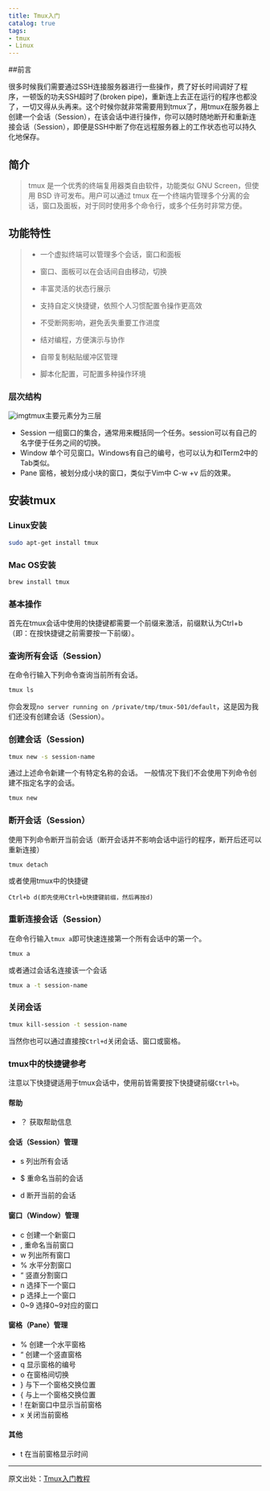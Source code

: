 ```yaml
---
title: Tmux入门
catalog: true
tags:
- tmux
- Linux
---
```


##前言

很多时候我们需要通过SSH连接服务器进行一些操作，费了好长时间调好了程序，一顿饭的功夫SSH超时了(broken pipe)，重新连上去正在运行的程序也都没了，一切又得从头再来。这个时候你就非常需要用到tmux了，用tmux在服务器上创建一个会话（Session），在该会话中进行操作，你可以随时随地断开和重新连接会话（Session），即便是SSH中断了你在远程服务器上的工作状态也可以持久化地保存。

## 简介

>tmux 是一个优秀的终端复用器类自由软件，功能类似 GNU Screen，但使用 BSD 许可发布。用户可以通过 tmux 在一个终端内管理多个分离的会话，窗口及面板，对于同时使用多个命令行，或多个任务时非常方便。

## 功能特性

>- 一个虚拟终端可以管理多个会话，窗口和面板
>
>- 窗口、面板可以在会话间自由移动，切换
>
>- 丰富灵活的状态行展示
>
>- 支持自定义快捷键，依照个人习惯配置令操作更高效
>
>- 不受断网影响，避免丢失重要工作进度
>
>- 结对编程，方便演示与协作
>
>- 自带复制粘贴缓冲区管理
>
>- 脚本化配置，可配置多种操作环境
>
### 层次结构

![img](https://woodenrobot.me/images/tmux%E5%85%A5%E9%97%A8%E6%8C%87%E5%8D%97tmux1.png)tmux主要元素分为三层
- Session 一组窗口的集合，通常用来概括同一个任务。session可以有自己的名字便于任务之间的切换。
- Window 单个可见窗口。Windows有自己的编号，也可以认为和ITerm2中的Tab类似。
- Pane 窗格，被划分成小块的窗口，类似于Vim中 C-w +v 后的效果。

## 安装tmux

### Linux安装

```bash
sudo apt-get install tmux
```

### Mac OS安装

```bash
brew install tmux
```

### 基本操作

首先在tmux会话中使用的快捷键都需要一个前缀来激活，前缀默认为Ctrl+b（即：在按快捷键之前需要按一下前缀）。

### 查询所有会话（Session）

在命令行输入下列命令查询当前所有会话。

```bash
tmux ls
```

你会发现`no server running on /private/tmp/tmux-501/default`，这是因为我们还没有创建会话（Session）。

### 创建会话（Session)

```bash
tmux new -s session-name
```

通过上述命令新建一个有特定名称的会话。
一般情况下我们不会使用下列命令创建不指定名字的会话。

```bash
tmux new
```

### 断开会话（Session）

使用下列命令断开当前会话（断开会话并不影响会话中运行的程序，断开后还可以重新连接）

```bash
tmux detach
```

或者使用tmux中的快捷键

```
Ctrl+b d(即先使用Ctrl+b快捷键前缀，然后再按d)
```

### 重新连接会话（Session）

在命令行输入`tmux a`即可快速连接第一个所有会话中的第一个。

```bash
tmux a
```

或者通过会话名连接该一个会话

```bash
tmux a -t session-name
```

### 关闭会话

```bash
tmux kill-session -t session-name
```

当然你也可以通过直接按`Ctrl+d`关闭会话、窗口或窗格。

### tmux中的快捷键参考

注意以下快捷键适用于tmux会话中，使用前皆需要按下快捷键前缀`Ctrl+b`。

#### 帮助

- ？ 获取帮助信息  

#### 会话（Session）管理

- s 列出所有会话

- $ 重命名当前的会话

- d 断开当前的会话

#### 窗口（Window）管理

- c 创建一个新窗口
- , 重命名当前窗口
- w 列出所有窗口
- % 水平分割窗口
- “ 竖直分割窗口
- n 选择下一个窗口
- p 选择上一个窗口
- 0~9 选择0~9对应的窗口
#### 窗格（Pane）管理

- % 创建一个水平窗格
- “ 创建一个竖直窗格
- q 显示窗格的编号
- o 在窗格间切换
- } 与下一个窗格交换位置
- { 与上一个窗格交换位置
- ! 在新窗口中显示当前窗格
- x 关闭当前窗格
#### 其他
- t 在当前窗格显示时间

---

原文出处：[Tmux入门教程](https://woodenrobot.me/2017/07/16/tmux%E5%85%A5%E9%97%A8%E6%8C%87%E5%8D%97/)

